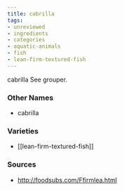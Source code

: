 ```yaml
---
title: cabrilla
tags:
- unreviewed
- ingredients
- categories
- aquatic-animals
- fish
- lean-firm-textured-fish
---
```

cabrilla See grouper.

### Other Names

* cabrilla

### Varieties

* [[lean-firm-textured-fish]]

### Sources
* http://foodsubs.com/Ffirmlea.html
